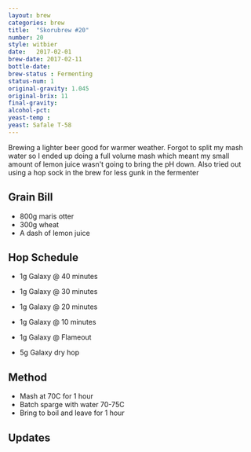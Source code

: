 ```yaml
---
layout: brew
categories: brew
title:  "Skorubrew #20"
number: 20
style: witbier
date:   2017-02-01
brew-date: 2017-02-11
bottle-date:
brew-status : Fermenting
status-num: 1
original-gravity: 1.045 
original-brix: 11
final-gravity:
alcohol-pct:
yeast-temp : 
yeast: Safale T-58
---
```


Brewing a lighter beer good for warmer weather. Forgot to split my mash water so I ended up doing a full volume mash which meant my small amount of lemon juice wasn't going to bring the pH down. Also tried out using a hop sock in the brew for less gunk in the fermenter


Grain Bill
-----

* 800g maris otter
* 300g wheat
* A dash of lemon juice

Hop Schedule
-------------

* 1g Galaxy @ 40 minutes
* 1g Galaxy @ 30 minutes
* 1g Galaxy @ 20 minutes
* 1g Galaxy @ 10 minutes
* 1g Galaxy @ Flameout

* 5g Galaxy dry hop

Method
-------

* Mash at 70C for 1 hour
* Batch sparge with water 70-75C
* Bring to boil and leave for 1 hour


Updates
-------
